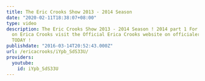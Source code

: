 ```yaml
---
title: The Eric Crooks Show 2013 - 2014 Season
date: "2020-02-11T18:38:07+08:00"
type: video
description: The Eric Crooks Show 2013 - 2014 Season ! 2014 part 1 For more information
  on Erica Crooks visit the Official Erica Crooks website on officialericcrooks.weebly.com
  TODAY !
publishdate: "2016-03-14T20:52:43.000Z"
url: /ericacrooks/iYpb_SdS33U/
providers:
  youtube:
    id: iYpb_SdS33U
---
```

